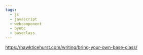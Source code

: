 ```yaml
---
tags:
  - js
  - javascript
  - webcomponent
  - byobc
  - baseclass
---
```

https://hawkticehurst.com/writing/bring-your-own-base-class/
